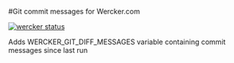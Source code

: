 #Git commit messages for Wercker.com

[![wercker status](https://app.wercker.com/status/ae8943f04dd9a33c723c907564f30d12/m "wercker status")](https://app.wercker.com/project/bykey/ae8943f04dd9a33c723c907564f30d12)

Adds WERCKER_GIT_DIFF_MESSAGES variable containing commit messages since last run